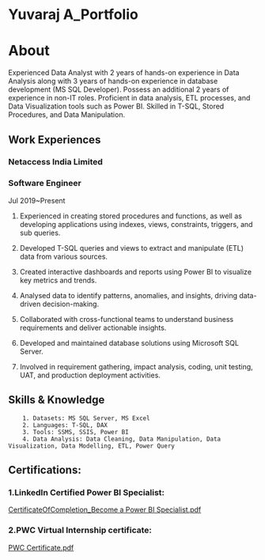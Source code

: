 # Yuvaraj A_Portfolio
# About

Experienced Data Analyst with 2 years of hands-on experience in Data Analysis along with 3 years of hands-on experience in database development (MS SQL Developer). Possess an additional 2 years of experience in non-IT roles. Proficient in data analysis, ETL processes, and Data Visualization tools such as Power BI. Skilled in T-SQL, Stored Procedures, and Data Manipulation.

## Work Experiences
### Netaccess India Limited

### Software Engineer

Jul 2019~Present

1.	Experienced in creating stored procedures and functions, as well as developing applications using indexes, views, constraints, triggers, and sub queries.

2.	Developed T-SQL queries and views to extract and manipulate (ETL) data from various sources.

3.	Created interactive dashboards and reports using Power BI to visualize key metrics and trends.

4.	Analysed data to identify patterns, anomalies, and insights, driving data-driven decision-making.

5.	Collaborated with cross-functional teams to understand business requirements and deliver actionable insights.

6.	Developed and maintained database solutions using Microsoft SQL Server.

7.	Involved in requirement gathering, impact analysis, coding, unit testing, UAT, and production deployment activities.

## Skills & Knowledge

        1. Datasets: MS SQL Server, MS Excel
        2. Languages: T-SQL, DAX
        3. Tools: SSMS, SSIS, Power BI
        4. Data Analysis: Data Cleaning, Data Manipulation, Data Visualization, Data Modelling, ETL, Power Query
## Certifications:

### 	1.LinkedIn Certified Power BI Specialist: 

[CertificateOfCompletion_Become a Power BI Specialist.pdf](https://github.com/Yuvarajarul/Yuvaraj_Portfolio/files/15022864/CertificateOfCompletion_Become.a.Power.BI.Specialist.pdf)

###     2.PWC Virtual Internship certificate:

[PWC Certificate.pdf](https://github.com/Yuvarajarul/Yuvaraj_Portfolio/files/15022866/PWC.Certificate.pdf)




